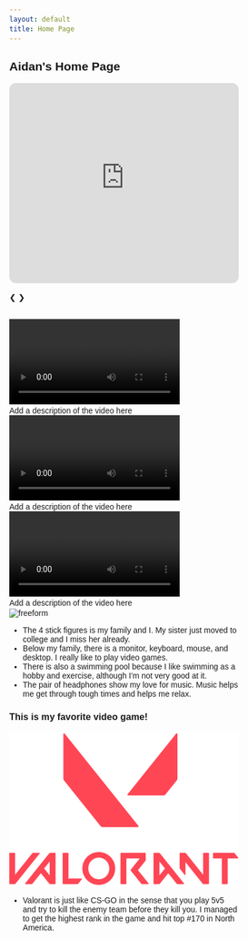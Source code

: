 ```yaml
---
layout: default
title: Home Page
---
```


## Aidan's Home Page

<html>
<head>
<meta name="viewport" content="width=device-width, initial-scale=1">
<style>
* {box-sizing: border-box}
body {font-family: Verdana, sans-serif; margin:0}
.mySlides {display: none}
img {vertical-align: middle;}

div.gallery {
  margin: 5px;
  border: 1px solid #ccc;
  float: left;
  width: 180px;
}

div.gallery:hover {
  border: 1px solid #777;
}

div.gallery img {
  width: 100%;
  height: auto;
}

div.desc {
  padding: 15px;
  text-align: center;
}

/* Slideshow container */
.slideshow-container {
  max-width: 1000px;
  position: relative;
  margin: auto;
}

/* Next & previous buttons */
.prev, .next {
  cursor: pointer;
  position: absolute;
  top: 50%;
  width: auto;
  padding: 16px;
  margin-top: -22px;
  color: white;
  font-weight: bold;
  font-size: 18px;
  transition: 0.6s ease;
  border-radius: 0 3px 3px 0;
  user-select: none;
}

/* Position the "next button" to the right */
.next {
  right: 0;
  border-radius: 3px 0 0 3px;
}

/* On hover, add a black background color with a little bit see-through */
.prev:hover, .next:hover {
  background-color: rgba(0,0,0,0.8);
}

/* Caption text */
.text {
  color: #f2f2f2;
  font-size: 15px;
  padding: 8px 12px;
  position: absolute;
  bottom: 8px;
  width: 100%;
  text-align: center;
}

/* Number text (1/3 etc) */
.numbertext {
  color: #f2f2f2;
  font-size: 12px;
  padding: 8px 12px;
  position: absolute;
  top: 0;
}

/* The dots/bullets/indicators */
.dot {
  cursor: pointer;
  height: 15px;
  width: 15px;
  margin: 0 2px;
  background-color: #bbb;
  border-radius: 50%;
  display: inline-block;
  transition: background-color 0.6s ease;
}

.active, .dot:hover {
  background-color: #717171;
}

/* Fading animation */
.fade {
  animation-name: fade;
  animation-duration: 1.5s;
}

@keyframes fade {
  from {opacity: .4} 
  to {opacity: 1}
}

/* On smaller screens, decrease text size */
@media only screen and (max-width: 300px) {
  .prev, .next,.text {font-size: 11px}
}
</style>
</head>
<body>

<iframe style="border-radius:12px" src="https://open.spotify.com/embed/playlist/6MXWK7edsydhiPEs07RDkO?utm_source=generator&theme=0" width="100%" height="352" frameBorder="0" allowfullscreen="" allow="autoplay; clipboard-write; encrypted-media; fullscreen; picture-in-picture" loading="lazy"></iframe>

<div class="slideshow-container">

<div class="mySlides fade">
  <div class="numbertext">1 / 3</div>
  <img src="images/grant.jpeg" style="width:100%">
  <div class="text">grentperez</div>
</div>

<div class="mySlides fade">
  <div class="numbertext">2 / 3</div>
  <img src="images/summer-walker.jpeg" style="width:100%">
  <div class="text">Summer Walker</div>
</div>

<div class="mySlides fade">
  <div class="numbertext">3 / 3</div>
  <img src="images/w2e.jpeg" style="width:100%">
  <div class="text">wave to earth</div>
</div>

<a class="prev" onclick="plusSlides(-1)">❮</a>
<a class="next" onclick="plusSlides(1)">❯</a>

</div>
<br>

<div style="text-align:center">
  <span class="dot" onclick="currentSlide(1)"></span> 
  <span class="dot" onclick="currentSlide(2)"></span> 
  <span class="dot" onclick="currentSlide(3)"></span> 
</div>

<div class="gallery">
  <video controls>
    <source src="video_5terre.mp4" type="video/mp4">
    Your browser does not support the video tag.
  </video>
  <div class="desc">Add a description of the video here</div>
</div>

<div class="gallery">
  <video controls>
    <source src="video_forest.mp4" type="video/mp4">
    Your browser does not support the video tag.
  </video>
  <div class="desc">Add a description of the video here</div>
</div>

<div class="gallery">
  <video controls>
    <source src="video_lights.mp4" type="video/mp4">
    Your browser does not support the video tag.
  </video>
  <div class="desc">Add a description of the video here</div>
</div>





<script>
let slideIndex = 1;
showSlides(slideIndex);

function plusSlides(n) {
  showSlides(slideIndex += n);
}

function currentSlide(n) {
  showSlides(slideIndex = n);
}

function showSlides(n) {
  let i;
  let slides = document.getElementsByClassName("mySlides");
  let dots = document.getElementsByClassName("dot");
  if (n > slides.length) {slideIndex = 1}    
  if (n < 1) {slideIndex = slides.length}
  for (i = 0; i < slides.length; i++) {
    slides[i].style.display = "none";  
  }
  for (i = 0; i < dots.length; i++) {
    dots[i].className = dots[i].className.replace(" active", "");
  }
  slides[slideIndex-1].style.display = "block";  
  dots[slideIndex-1].className += " active";
}
</script>

</body>
</html> 






<img src="/student2/images/freeform.jpg" alt="freeform">

- The 4 stick figures is my family and I. My sister just moved to college and I miss her already.
- Below my family, there is a monitor, keyboard, mouse, and desktop. I really like to play video games.
- There is also a swimming pool because I like swimming as a hobby and exercise, although I'm not very good at it.
- The pair of headphones show my love for music. Music helps me get through tough times and helps me relax.


### This is my favorite video game!

![Valorant Logo](/images/valorant.jpg)

- Valorant is just like CS-GO in the sense that you play 5v5 and try to kill the enemy team before they kill you. I managed to get the highest rank in the game and hit top #170 in North America.

